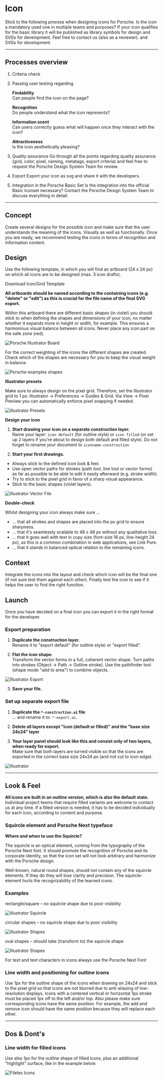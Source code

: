 # Icon

Stick to the following process when designing icons for Porsche. Is the icon a mandatory used one in multiple teams and purposes? If your icon qualifies for the basic library it will be published as library symbols for design and SVGs for development. Feel free to contact us (also as a reviewer). and SVGs for development.

---

## Processes overview

1. Criteria check

2. Passing user testing regarding

    **Findability**  
    Can people find the icon on the page?

    **Recognition**  
    Do people understand what the icon represents?

    **Information scent**  
    Can users correctly guess what will happen once they interact with the icon?

    **Attractiveness**  
    Is the icon aesthetically pleasing?

3. Quality assurance
Go through all the points regarding quality assurance (grid, color, pixel, naming, metatags, export criteria) and feel free to request the Porsche Design System Team for review.

4. Export
Export your icon as svg and share it with the developers.

5. Integration in the Porsche Basic Set
Is the integration into the official Basic Iconset necessary? Contact the Porsche Design System Team to discuss everything in detail.

---

## Concept

Create several designs for the possible icon and make sure that the user understands the meaning of the icons. Visually as well as functionally. Once you are ready, we recommend testing the icons in terms of recognition and information content.

## Design

Use the following template, in which you will find an artboard (24 x 24 px) on which all icons are to be designed (max. 3 icon drafts).

<p-link-pure href="https://designsystem.porsche.com/sketch/PAG_icon_template_24x24.ai" icon="download" download>Download Icon/Grid Template</p-link-pure>

**All artboards should be named according to the containing icons (e.g. "delete" or "edit") as this is crucial for the file name of the final SVG export.**

Within this artboard there are different basic shapes (in violet) you should stick to when defining the shapes and dimensions of your icon, no matter whether it expands more in height or width, for example. This ensures a harmonious visual balance between all icons. Never place any icon part on the safe zone (red). 

![Porsche Illustrator Board](./assets/porsche-icons-illustrator-board.png)

For the correct weighting of the icons the different shapes are created. Check which of the shapes are necessary for you to keep the visual weight in balance. 

![Porsche examples shapes](./assets/porsche-icons-shapes.png)


**Illustrator presets**

Make sure to always design on the pixel grid. Therefore, set the Illustrator grid to 1 px:
Illustrator → Preferences → Guides & Grid. Via View → Pixel Preview you can automatically enforce pixel snapping if needed. 

![Illustrator Presets](./assets/porsche-icons-illustrator-presets.png)


**Design your icon**

1. **Start drawing your icon on a separate construction layer.**  
Name your layer: `icon default` (for outline style) or `icon filled` 
(or set up 2 layers if you're about to design both default and filled style).
Do not forget to rename your document to `iconname-construction`

1. **Start your first drawings.**  
- Always stick to the defined icon look & feel.
- Use open vector paths for strokes (path tool, line tool or vector forms) as far as possible to be able to edit it easily afterward (e.g. stroke width).
- Try to stick to the pixel grid in favor of a sharp visual appearance.
- Stick to the basic shapes (violet layers).

![Illustrator Vector File](./assets/porsche-icons-illustrator-vector.png)

**Double-check**

Whilst designing your icon always make sure …
- … that all strokes and shapes are placed into the px grid to ensure sharpness.
- … that it's seamlessly scalable to 48 x 48 px without any qualitative loss.
- … that it goes well with text in copy size (font-size 16 px, line-height 24 px), as this is a common combination in web applications, see Link Pure.
- … that it stands in balanced optical relation to the remaining icons.

## Context

Integrate the icons into the layout and check which icon will be the final one (if not sure test them against each other). Finally test the icon to see if it helps the user to find the right function.

## Launch

Once you have decided on a final icon you can export it in the right format for the developer.

### Export preparation

1. **Duplicate the construction layer.**  
Rename it to "export default" (for outline style) or "export filled". 

2. **Flat the icon shape.**  
Transform the vector forms in a full, coherent vector shape.
Turn paths into strokes (Object → Path → Outline stroke).
Use the pathfinder tool (shape mode "add to area") to combine objects.

![Illustrator Export](./assets/porsche-icons-illustrator-export.png)


3. **Save your file.**

### Set up separate export file

1. **Duplicate the `*-construction.ai` file**   
… and rename it to: `*-export.ai`.

2. **Delete all layers except "icon (default or filled)" and the "base size 24x24" layer**

3. **Your layer panel should look like this and consist only of two layers, when ready for export.**  
Make sure that both layers are turned visible so that the icons are exported in the correct base size 24x24 px (and not cut to icon edge).

![Illustrator](./assets/porsche-icons-illustrator-ebenen.png)

---

## Look & Feel

**All icons are built in an outline version, which is also the default state.** Individual project teams that require filled variants are welcome to contact us at any time. If a filled version is needed, it has to be decided individually for each icon, according to content and purpose.

### Squircle element and Porsche Next typeface

**Where and when to use the Squircle?** 

The squircle is an optical element, coming from the typography of the Porsche Next font. It should promote the recognition of Porsche and its corporate identity, so that the icon set will not look arbitrary and harmonize with the Porsche design. 

Well-known, natural round shapes, should not contain any of the squircle elements. If they do they will lose clarity and precision. The squircle-element hurts the recognizability of the learned icons.


### Examples

rectangle/square – no squircle shape due to poor visibility

![Illustrator Squircle](./assets/porsche-icons-example-01.png)


circular shapes – no squircle shape due to poor visibility

![Illustrator Shapes](./assets/porsche-icons-example-02.png)

oval shapes – should take (transform to) the squircle shape

![Illustrator Shapes](./assets/porsche-icons-example-03.png)

For text and text characters in icons always use the Porsche Next Font

### Line width and positioning for outline icons

Use 1px for the outline shape of the icons when drawing on 24x24 and stick to the pixel grid so that icons are not blurred due to anti-aliasing of low-resolution displays. Icons with a centered vertical or horizontal 1px stroke must be placed 1px off to the left and/or top. Also please make sure corresponding icons have the same position. For example, the add and remove icon should have the same position because they will replace each other.

---

## Dos & Dont's

### Line width for filled icons

Use also 1px for the outline shape of filled icons, plus an additional "highlight" surface, like in the example below.

![Fileles Icons](./assets/porsche-icons-look&feel.png)

